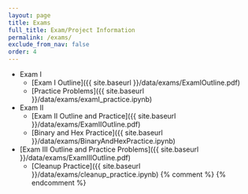 ```yaml
---
layout: page
title: Exams 
full_title: Exam/Project Information
permalink: /exams/
exclude_from_nav: false
order: 4
---
```


* Exam I
    - [Exam I Outline]({{ site.baseurl }}/data/exams/ExamIOutline.pdf)
    - [Practice Problems]({{ site.baseurl }}/data/exams/examI_practice.ipynb)
* Exam II
    - [Exam II Outline and Practice]({{ site.baseurl }}/data/exams/ExamIIOutline.pdf)
    - [Binary and Hex Practice]({{ site.baseurl }}/data/exams/BinaryAndHexPractice.ipynb)
* [Exam III Outline and Practice Problems]({{ site.baseurl }}/data/exams/ExamIIIOutline.pdf)
    * [Cleanup Practice]({{ site.baseurl }}/data/exams/cleanup_practice.ipynb)
{% comment %}
{% endcomment %}

